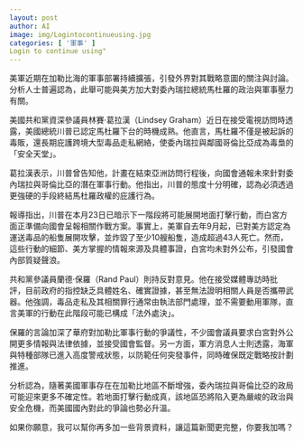 ```yaml
---
layout: post
author: AI
image: img/Logintocontinueusing.jpg
categories: [ '軍事' ]
Login to continue using"
---
```

美軍近期在加勒比海的軍事部署持續擴張，引發外界對其戰略意圖的關注與討論。分析人士普遍認為，此舉可能與美方加大對委內瑞拉總統馬杜羅的政治與軍事壓力有關。  

美國共和黨資深參議員林賽·葛拉漢（Lindsey Graham）近日在接受電視訪問時透露，美國總統川普已認定馬杜羅下台的時機成熟。他直言，馬杜羅不僅是被起訴的毒販，還長期庇護跨境大型毒品走私網絡，使委內瑞拉與鄰國哥倫比亞成為毒梟的「安全天堂」。  

葛拉漢表示，川普曾告知他，計畫在結束亞洲訪問行程後，向國會通報未來針對委內瑞拉與哥倫比亞的潛在軍事行動。他指出，川普的態度十分明確，認為必須透過更強硬的手段終結馬杜羅政權的庇護行為。  

報導指出，川普在本月23日已暗示下一階段將可能展開地面打擊行動，而白宮方面正準備向國會呈報相關作戰方案。事實上，美軍自去年9月起，已對美方認定為運送毒品的船隻展開攻擊，並炸毀了至少10艘船隻，造成超過43人死亡。然而，這些行動的細節、美方掌握的情報來源及具體事證，白宮均未對外公布，引發國會內部質疑聲浪。  

共和黨參議員蘭德·保羅（Rand Paul）則持反對意見。他在接受媒體專訪時批評，目前政府的指控缺乏具體姓名、確實證據，甚至無法證明相關人員是否攜帶武器。他強調，毒品走私及其相關罪行通常由執法部門處理，並不需要動用軍隊，直言美軍的行動在此階段可能已構成「法外處決」。  

保羅的言論加深了華府對加勒比軍事行動的爭議性，不少國會議員要求白宮對外公開更多情報與法律依據，並接受國會監督。另一方面，軍方消息人士則透露，海軍與特種部隊已進入高度警戒狀態，以防範任何突發事件，同時確保既定戰略按計劃推進。  

分析認為，隨著美國軍事存在在加勒比地區不斷增強，委內瑞拉與哥倫比亞的政局可能迎來更多不確定性。若地面打擊行動成真，該地區恐將陷入更為嚴峻的政治與安全危機，而美國國內對此的爭論也勢必升溫。  

如果你願意，我可以幫你再多加一些背景資料，讓這篇新聞更完整，你要我加嗎？